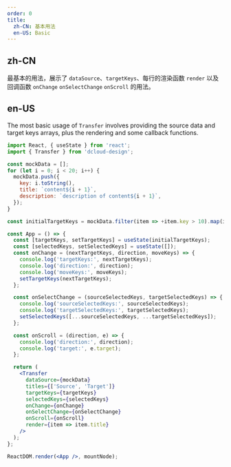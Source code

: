 ```yaml
---
order: 0
title:
  zh-CN: 基本用法
  en-US: Basic
---
```


## zh-CN

最基本的用法，展示了 `dataSource`、`targetKeys`、每行的渲染函数 `render` 以及回调函数 `onChange` `onSelectChange` `onScroll` 的用法。

## en-US

The most basic usage of `Transfer` involves providing the source data and target keys arrays, plus the rendering and some callback functions.

```jsx
import React, { useState } from 'react';
import { Transfer } from 'dcloud-design';

const mockData = [];
for (let i = 0; i < 20; i++) {
  mockData.push({
    key: i.toString(),
    title: `content${i + 1}`,
    description: `description of content${i + 1}`,
  });
}

const initialTargetKeys = mockData.filter(item => +item.key > 10).map(item => item.key);

const App = () => {
  const [targetKeys, setTargetKeys] = useState(initialTargetKeys);
  const [selectedKeys, setSelectedKeys] = useState([]);
  const onChange = (nextTargetKeys, direction, moveKeys) => {
    console.log('targetKeys:', nextTargetKeys);
    console.log('direction:', direction);
    console.log('moveKeys:', moveKeys);
    setTargetKeys(nextTargetKeys);
  };

  const onSelectChange = (sourceSelectedKeys, targetSelectedKeys) => {
    console.log('sourceSelectedKeys:', sourceSelectedKeys);
    console.log('targetSelectedKeys:', targetSelectedKeys);
    setSelectedKeys([...sourceSelectedKeys, ...targetSelectedKeys]);
  };

  const onScroll = (direction, e) => {
    console.log('direction:', direction);
    console.log('target:', e.target);
  };

  return (
    <Transfer
      dataSource={mockData}
      titles={['Source', 'Target']}
      targetKeys={targetKeys}
      selectedKeys={selectedKeys}
      onChange={onChange}
      onSelectChange={onSelectChange}
      onScroll={onScroll}
      render={item => item.title}
    />
  );
};

ReactDOM.render(<App />, mountNode);
```

